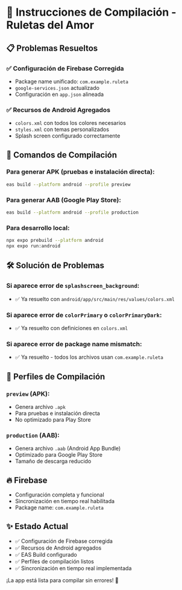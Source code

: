 # 🚀 Instrucciones de Compilación - Ruletas del Amor

## 📋 Problemas Resueltos

### ✅ **Configuración de Firebase Corregida**
- Package name unificado: `com.example.ruleta`
- `google-services.json` actualizado
- Configuración en `app.json` alineada

### ✅ **Recursos de Android Agregados**
- `colors.xml` con todos los colores necesarios
- `styles.xml` con temas personalizados
- Splash screen configurado correctamente

## 🔨 **Comandos de Compilación**

### Para generar APK (pruebas e instalación directa):
```bash
eas build --platform android --profile preview
```

### Para generar AAB (Google Play Store):
```bash
eas build --platform android --profile production
```

### Para desarrollo local:
```bash
npx expo prebuild --platform android
npx expo run:android
```

## 🛠️ **Solución de Problemas**

### Si aparece error de `splashscreen_background`:
- ✅ Ya resuelto con `android/app/src/main/res/values/colors.xml`

### Si aparece error de `colorPrimary` o `colorPrimaryDark`:
- ✅ Ya resuelto con definiciones en `colors.xml`

### Si aparece error de package name mismatch:
- ✅ Ya resuelto - todos los archivos usan `com.example.ruleta`

## 📱 **Perfiles de Compilación**

### `preview` (APK):
- Genera archivo `.apk`
- Para pruebas e instalación directa
- No optimizado para Play Store

### `production` (AAB):
- Genera archivo `.aab` (Android App Bundle)
- Optimizado para Google Play Store
- Tamaño de descarga reducido

## 🔥 **Firebase**
- Configuración completa y funcional
- Sincronización en tiempo real habilitada
- Package name: `com.example.ruleta`

## ✨ **Estado Actual**
- ✅ Configuración de Firebase corregida
- ✅ Recursos de Android agregados
- ✅ EAS Build configurado
- ✅ Perfiles de compilación listos
- ✅ Sincronización en tiempo real implementada

¡La app está lista para compilar sin errores! 🎉